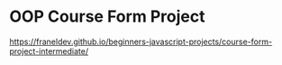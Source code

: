# OOP Course Form Project

https://franeldev.github.io/beginners-javascript-projects/course-form-project-intermediate/